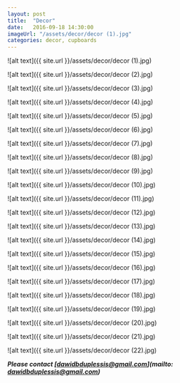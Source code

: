 ```yaml
---
layout: post
title:  "Decor"
date:   2016-09-18 14:30:00
imageUrl: "/assets/decor/decor (1).jpg"
categories: decor, cupboards
---
```

![alt text]({{ site.url }}/assets/decor/decor (1).jpg) 

![alt text]({{ site.url }}/assets/decor/decor (2).jpg) 

![alt text]({{ site.url }}/assets/decor/decor (3).jpg) 

![alt text]({{ site.url }}/assets/decor/decor (4).jpg) 

![alt text]({{ site.url }}/assets/decor/decor (5).jpg) 

![alt text]({{ site.url }}/assets/decor/decor (6).jpg) 

![alt text]({{ site.url }}/assets/decor/decor (7).jpg) 

![alt text]({{ site.url }}/assets/decor/decor (8).jpg) 

![alt text]({{ site.url }}/assets/decor/decor (9).jpg) 

![alt text]({{ site.url }}/assets/decor/decor (10).jpg) 

![alt text]({{ site.url }}/assets/decor/decor (11).jpg) 

![alt text]({{ site.url }}/assets/decor/decor (12).jpg) 

![alt text]({{ site.url }}/assets/decor/decor (13).jpg) 

![alt text]({{ site.url }}/assets/decor/decor (14).jpg) 

![alt text]({{ site.url }}/assets/decor/decor (15).jpg) 

![alt text]({{ site.url }}/assets/decor/decor (16).jpg) 

![alt text]({{ site.url }}/assets/decor/decor (17).jpg) 

![alt text]({{ site.url }}/assets/decor/decor (18).jpg) 

![alt text]({{ site.url }}/assets/decor/decor (19).jpg) 

![alt text]({{ site.url }}/assets/decor/decor (20).jpg) 

![alt text]({{ site.url }}/assets/decor/decor (21).jpg) 

![alt text]({{ site.url }}/assets/decor/decor (22).jpg) 

**_Please contact [dawidbduplessis@gmail.com](mailto: dawidbduplessis@gmail.com)_**